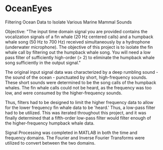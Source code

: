 # OceanEyes
Filtering Ocean Data to Isolate Various Marine Mammal Sounds

Objective: "The input time domain signal you are provided contains the vocalization signals of a fin whale (20 Hz centered calls) and a humpback whale song (50 Hz to 700 Hz) received simultaneously by a hydrophone (underwater microphone). The objective of this project is to isolate the fin whale call by filtering out the humpback whale song. You will need a low pass filter of sufficiently high-order (> 2) to eliminate the humpback whale song sufficiently in the output signal."

The original input signal data was characterized by a deep rumbling sound - the sound of the ocean - punctuated by short, high-frequency sounds. These short sounds were determined to be the song calls of the humpback whales. The fin whale calls could not be heard, as the frequency was too low, and were consumed by the higher-frequency sounds.

Thus, filters had to be designed to limit the higher frequency data to allow for the lower frequency fin whale data to be 'heard.' Thus, a low-pass filter had to be utilized. This was iterated throughout this project, and it was finally determined that a fifth-order low-pass filter would filter enough of the higher-frequency humpback whale data.   

Signal Processing was completed in MATLAB in both the time and frequency domains. The Fourier and Inverse Fourier Transforms were utilized to convert between the 
two domains. 
